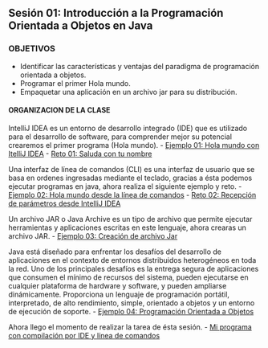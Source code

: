
## Sesión 01: Introducción a la Programación Orientada a Objetos en Java

### OBJETIVOS 

- Identificar las características y ventajas del paradigma de programación orientada a objetos.
- Programar el primer Hola mundo.
- Empaquetar una aplicación en un archivo jar para su distribución.

#### ORGANIZACION DE LA CLASE 

IntelliJ IDEA es un entorno de desarrollo integrado (IDE) que es utilizado para el desarrollo de software, para comprender mejor su potencial crearemos el primer programa (Hola mundo).
	- [Ejemplo 01: Hola mundo con ItelliJ IDEA](Ejemplo-01)
	- [Reto 01: Saluda con tu nombre](Reto-01)

Una interfaz de línea de comandos (CLI) es una interfaz de usuario que se basa en ordenes ingresadas mediante el teclado, gracias a ésta podemos ejecutar programas en java, ahora realiza el siguiente ejemplo y reto.
	- [Ejemplo 02: Hola mundo desde la línea de comandos](Ejemplo-02)
	- [Reto 02: Recepción de parámetros desde IntelliJ IDEA](Reto-02)

Un archivo JAR o Java Archive es un tipo de archivo que permite ejecutar  herramientas y aplicaciones escritas en este lenguaje, ahora crearas un archivo JAR.
	- [Ejemplo 03: Creación de archivo Jar](Ejemplo-03)

Java está diseñado para enfrentar los desafíos del desarrollo de aplicaciones en el contexto de entornos distribuidos heterogéneos en toda la red. Uno de los principales desafíos es la entrega segura de aplicaciones que consumen el mínimo de recursos del sistema, pueden ejecutarse en cualquier plataforma de hardware y software, y pueden ampliarse dinámicamente. Proporciona un lenguaje de programación portátil, interpretado, de alto rendimiento, simple, orientado a objetos y un entorno de ejecución de soporte.
	- [Ejemplo 04: Programación Orientada a Objetos](Ejemplo-04)

Ahora llego el momento de realizar la tarea de ésta sesión.
	- [Mi programa con compilación por IDE y línea de comandos](./tarea)
